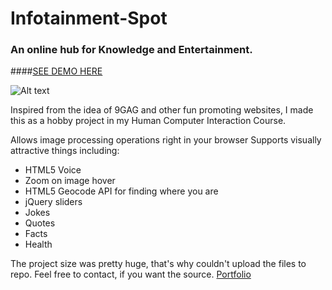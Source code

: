 # Infotainment-Spot
### An online hub for Knowledge and Entertainment.
####[SEE DEMO HERE ](http://infospot.imagesimulator.webege.com/Home.html "http://infospot.imagesimulator.webege.com/Home.html") 

![Alt text](https://dl-web.dropbox.com/get/My%20Projects%20screenshots/infotainmentspot.png?_subject_uid=45886532&w=AADq8O9l6WWsVLDpRXbanVjB0sQoGjfmlmix3jxuCQkwPQ "Optional title")


Inspired from the idea of 9GAG and other fun promoting websites, I made this as a hobby project in my Human Computer Interaction Course.

Allows image processing operations right in your browser
Supports visually attractive things including:

* HTML5 Voice
* Zoom on image hover
* HTML5 Geocode API for finding where you are
* jQuery sliders
* Jokes
* Quotes
* Facts
* Health

The project size was pretty huge, that's why couldn't upload the files to repo.
Feel free to contact, if you want the source.
[Portfolio ](http://www.faizanzahid.me "http://www.faizanzahid.me") 

